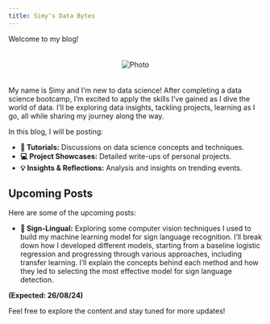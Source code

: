 ```yaml
---
title: Simy's Data Bytes
---
```


Welcome to my blog!

<div style="text-align: center;">
  <img src="{{ site.baseurl }}/assets/images/cover_photo.jpg" alt="Photo" style="max-width: 50%; height: auto; margin: 20px 0;">
</div>

My name is Simy and I’m new to data science! After completing a data science bootcamp, I’m excited to apply the skills I’ve gained as I dive the world of data. I’ll be exploring data insights, tackling projects, learning as I go, all while sharing my journey along the way. 

In this blog, I will be posting:

- **📖 Tutorials:** Discussions on data science concepts and techniques.
- **💻 Project Showcases:** Detailed write-ups of personal projects.
- **💡 Insights & Reflections:** Analysis and insights on trending events.

## Upcoming Posts

Here are some of the upcoming posts:
  
- **👐 Sign-Lingual:** Exploring some computer vision techniques I used to build my machine learning model for sign language recognition. I’ll break down how I developed different models, starting from a baseline logistic regression and progressing through various approaches, including transfer learning. I’ll explain the concepts behind each method and how they led to selecting the most effective model for sign language detection.

**(Expected: 26/08/24)**

Feel free to explore the content and stay tuned for more updates!

